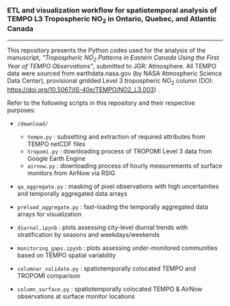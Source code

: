 ###  ETL and visualization workflow for spatiotemporal analysis of TEMPO L3 Tropospheric NO<sub>2</sub> in Ontario, Quebec, and Atlantic Canada
---------------------------------------------------------------------------------------------------------

This repository presents the Python codes used for the analysis of the manuscript, <i>"Tropospheric NO<sub>2</sub> Patterns in Eastern Canada Using the First Year of TEMPO Observations"</i>, submitted to JGR: Atmosphere. 
All TEMPO data were sourced from earthdata.nasa.gov (by NASA Atmospheric Science Data Center), provisional gridded Level 3 tropospheric NO<sub>2</sub> column (DOI: <a her="https://doi.org/10.5067/IS-40e/TEMPO/NO2_L3.003">https://doi.org/10.5067/IS-40e/TEMPO/NO2_L3.003</a>) .

Refer to the following scripts in this repository and their respective purposes:

- ```/download/```
  - ```tempo.py``` : subsetting and extraction of required attributes from TEMPO netCDF files
  - ```tropomi.py``` : downloading process of TROPOMI Level 3 data from Google Earth Engine
  - ```airnow.py``` : downloading process of hourly measurements of surface monitors from AirNow via RSIG

- ```qa_aggregate.py``` : masking of pixel observations with high uncertainties and temporally aggregated data arrays
- ```preload_aggregate.py``` : fast-loading the temporally aggregated data arrays for visualization

- ```diurnal.ipynb``` : plots assessing city-level diurnal trends with stratification by seasons and weekdays/weekends
- ```monitoring_gaps.ipynb``` : plots assessing under-monitored communities based on TEMPO spatial variability
- ```columnar_validate.py``` :  spatiotemporally colocated TEMPO and TROPOMI comparison
- ```column_surface.py``` :  spatiotemporally colocated TEMPO & AirNow observations at surface monitor locations
